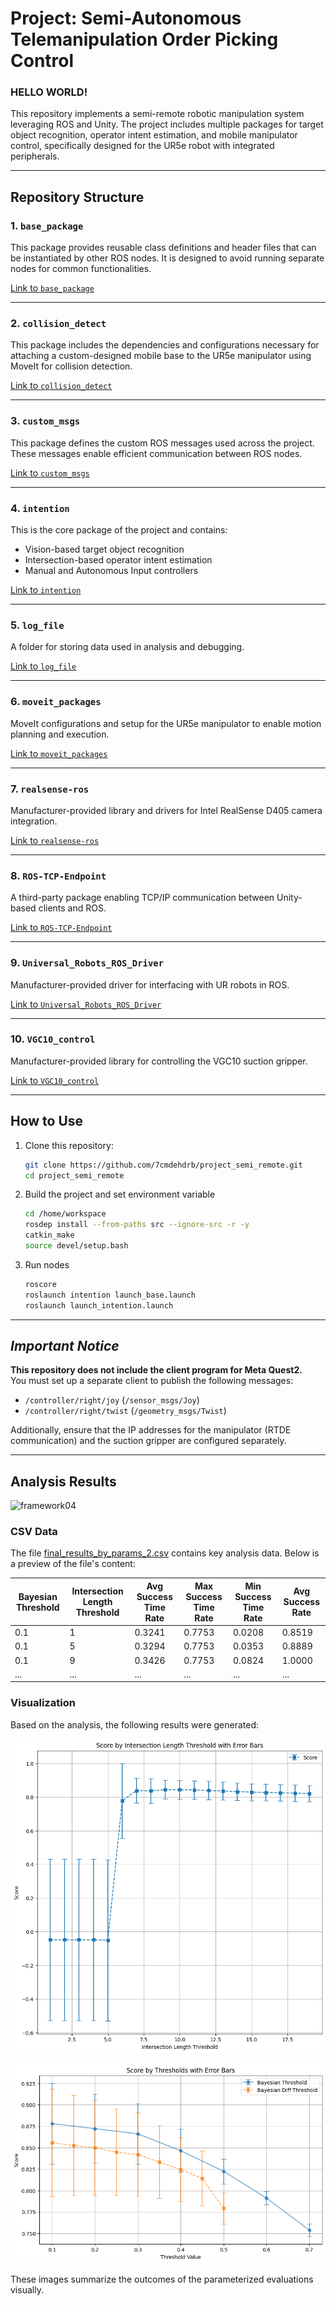 # Project: Semi-Autonomous Telemanipulation Order Picking Control

<h3>HELLO WORLD!</h3>

This repository implements a semi-remote robotic manipulation system leveraging ROS and Unity. The project includes multiple packages for target object recognition, operator intent estimation, and mobile manipulator control, specifically designed for the UR5e robot with integrated peripherals.

---

## Repository Structure

### 1. `base_package`
This package provides reusable class definitions and header files that can be instantiated by other ROS nodes. It is designed to avoid running separate nodes for common functionalities.

[Link to `base_package`](./src/base_package)

---

### 2. `collision_detect`
This package includes the dependencies and configurations necessary for attaching a custom-designed mobile base to the UR5e manipulator using MoveIt for collision detection.

[Link to `collision_detect`](./src/collision_detect)

---

### 3. `custom_msgs`
This package defines the custom ROS messages used across the project. These messages enable efficient communication between ROS nodes.

[Link to `custom_msgs`](./src/custom_msgs)

---

### 4. `intention`
This is the core package of the project and contains:
- Vision-based target object recognition
- Intersection-based operator intent estimation
- Manual and Autonomous Input controllers

[Link to `intention`](./src/intention)

---

### 5. `log_file`
A folder for storing data used in analysis and debugging.

[Link to `log_file`](./src/log_file)

---

### 6. `moveit_packages`
MoveIt configurations and setup for the UR5e manipulator to enable motion planning and execution.

[Link to `moveit_packages`](./src/moveit_packages)

---

### 7. `realsense-ros`
Manufacturer-provided library and drivers for Intel RealSense D405 camera integration.

[Link to `realsense-ros`](./src/realsense-ros)

---

### 8. `ROS-TCP-Endpoint`
A third-party package enabling TCP/IP communication between Unity-based clients and ROS.

[Link to `ROS-TCP-Endpoint`](./src/ROS-TCP-Endpoint)

---

### 9. `Universal_Robots_ROS_Driver`
Manufacturer-provided driver for interfacing with UR robots in ROS.

[Link to `Universal_Robots_ROS_Driver`](./src/Universal_Robots_ROS_Driver)

---

### 10. `VGC10_control`
Manufacturer-provided library for controlling the VGC10 suction gripper.

[Link to `VGC10_control`](./src/VGC10_control)

---

## How to Use
1. Clone this repository:
   ```bash
   git clone https://github.com/7cmdehdrb/project_semi_remote.git
   cd project_semi_remote
   ```

2. Build the project and set environment variable
    ```bash
    cd /home/workspace
    rosdep install --from-paths src --ignore-src -r -y
    catkin_make
    source devel/setup.bash
    ```

3. Run nodes
    ```bash
    roscore
    roslaunch intention launch_base.launch
    roslaunch launch_intention.launch
    ```

---

## <i>Important Notice</i>

**This repository does not include the client program for Meta Quest2.**  
You must set up a separate client to publish the following messages:

- `/controller/right/joy` (`/sensor_msgs/Joy`)
- `/controller/right/twist` (`/geometry_msgs/Twist`)

Additionally, ensure that the IP addresses for the manipulator (RTDE communication) and the suction gripper are configured separately.

---

## Analysis Results
![framework04](https://github.com/user-attachments/assets/30ea6886-b5ff-4e2c-9210-f0353e85959f)

### CSV Data
The file [final_results_by_params_2.csv](./src/log_file/final_results_by_params_2.csv) contains key analysis data. Below is a preview of the file's content:


| Bayesian Threshold | Intersection Length Threshold | Avg Success Time Rate | Max Success Time Rate | Min Success Time Rate | Avg Success Rate |
|---------------------|-------------------------------|------------------------|------------------------|------------------------|------------------|
| 0.1                 | 1                             | 0.3241                 | 0.7753                 | 0.0208                 | 0.8519           |
| 0.1                 | 5                             | 0.3294                 | 0.7753                 | 0.0353                 | 0.8889           |
| 0.1                 | 9                             | 0.3426                 | 0.7753                 | 0.0824                 | 1.0000           |
| ...       | ...   | ...       | ...   | ...   | ...   |


### Visualization
Based on the analysis, the following results were generated:

![Fig11(0)](./src/log_file/images/Fig11(0).png)

![Fig11(1)](./src/log_file/images/Fig11(1).png)

These images summarize the outcomes of the parameterized evaluations visually.
